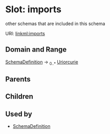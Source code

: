 
# Slot: imports


other schemas that are included in this schema

URI: [linkml:imports](https://w3id.org/linkml/imports)


## Domain and Range

[SchemaDefinition](SchemaDefinition.md) ->  <sub>0..*</sub> [Uriorcurie](Uriorcurie.md)

## Parents


## Children


## Used by

 * [SchemaDefinition](SchemaDefinition.md)
